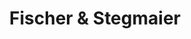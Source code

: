 ---
title: "Fischer & Stegmaier"
url: /eislingen-fils/fischer-und-stegmaier-hauptstrasse/
shop: Kleidung
---